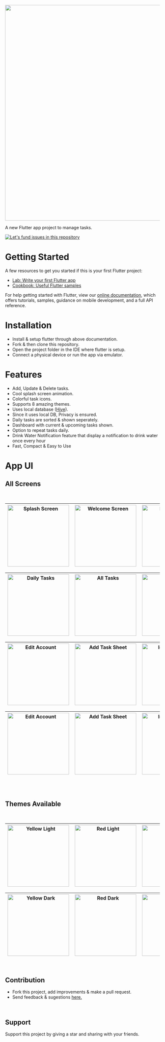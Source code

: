 <p align="center">
<img src="https://raw.githubusercontent.com/JobinBiju/Taskly/main/assets/readmeFiles/TasklyCover.png" width=700>
</p>

A new Flutter app project to manage tasks.

[![Let's fund issues in this repository](https://issuehunt.io/static/embed/issuehunt-button-v1.svg)](https://issuehunt.io/r/JobinBiju/Taskly)

# Getting Started

A few resources to get you started if this is your first Flutter project:

- [Lab: Write your first Flutter app](https://flutter.dev/docs/get-started/codelab)
- [Cookbook: Useful Flutter samples](https://flutter.dev/docs/cookbook)

For help getting started with Flutter, view our
[online documentation](https://flutter.dev/docs), which offers tutorials,
samples, guidance on mobile development, and a full API reference.

# Installation

- Install & setup flutter through above documentation.
- Fork & then clone this repository.
- Open the project folder in the IDE where flutter is setup.
- Connect a physical device or run the app via emulator.

# Features

- Add, Update & Delete tasks.
- Cool splash screen animation.
- Colorful task icons.
- Supports 8 amazing themes.
- Uses local database ([Hive](https://docs.hivedb.dev/)).
- Since it uses local DB, Privacy is ensured.
- Daily tasks are sorted & shown seperately.
- Dashboard with current & upcoming tasks shown.
- Option to repeat tasks daily.
- Drink Water Notification feature that display a notification to drink water once every hour
- Fast, Compact & Easy to Use

# App UI

## All Screens

<br>

| <img align="left" alt="Splash Screen" src="https://raw.githubusercontent.com/JobinBiju/Taskly/main/assets/readmeFiles/splash.jpg" width="200px" /> | <img align="left" alt="Welcome Screen" src="https://raw.githubusercontent.com/JobinBiju/Taskly/main/assets/readmeFiles/welcome.jpg" width="200px" /> | <img align="left" alt="Login Screen" src="https://raw.githubusercontent.com/JobinBiju/Taskly/main/assets/readmeFiles/login.jpg" width="200px" /> | <img align="left" alt="Dashboard" src="https://raw.githubusercontent.com/JobinBiju/Taskly/main/assets/readmeFiles/yellowLight.jpg" width="200px" /> |
| -------------------------------------------------------------------------------------------------------------------------------------------------- | ---------------------------------------------------------------------------------------------------------------------------------------------------- | ------------------------------------------------------------------------------------------------------------------------------------------------ | --------------------------------------------------------------------------------------------------------------------------------------------------- |

| <img align="left" alt="Daily Tasks" src="https://raw.githubusercontent.com/JobinBiju/Taskly/main/assets/readmeFiles/dailyTasks.jpg" width="200px" /> | <img align="left" alt="All Tasks" src="https://raw.githubusercontent.com/JobinBiju/Taskly/main/assets/readmeFiles/allTasks.jpg" width="200px" /> | <img align="left" alt="Profile" src="https://raw.githubusercontent.com/JobinBiju/Taskly/main/assets/readmeFiles/profile.jpg" width="200px" /> | <img align="left" alt="Settings" src="https://raw.githubusercontent.com/JobinBiju/Taskly/main/assets/readmeFiles/settings.jpg" width="200px" /> |
| ---------------------------------------------------------------------------------------------------------------------------------------------------- | ------------------------------------------------------------------------------------------------------------------------------------------------ | --------------------------------------------------------------------------------------------------------------------------------------------- | ----------------------------------------------------------------------------------------------------------------------------------------------- |

| <img align="left" alt="Edit Account" src="https://raw.githubusercontent.com/JobinBiju/Taskly/main/assets/readmeFiles/editAccount.jpg" width="200px" /> | <img align="left" alt="Add Task Sheet" src="https://raw.githubusercontent.com/JobinBiju/Taskly/main/assets/readmeFiles/addTaskFn.jpg" width="200px" /> | <img align="left" alt="Icon Selection" src="https://raw.githubusercontent.com/JobinBiju/Taskly/main/assets/readmeFiles/iconSelection.jpg" width="200px" /> | <img align="left" alt="Update Task Sheet" src="https://raw.githubusercontent.com/JobinBiju/Taskly/main/assets/readmeFiles/updateTaskFn.jpg" width="200px" /> |
| ------------------------------------------------------------------------------------------------------------------------------------------------------ | ------------------------------------------------------------------------------------------------------------------------------------------------------ | ---------------------------------------------------------------------------------------------------------------------------------------------------------- | ------------------------------------------------------------------------------------------------------------------------------------------------------------ |

| <img align="left" alt="Edit Account" src="https://raw.githubusercontent.com/JobinBiju/Taskly/main/assets/readmeFiles/editOption.jpg" width="200px" /> | <img align="left" alt="Add Task Sheet" src="https://raw.githubusercontent.com/JobinBiju/Taskly/main/assets/readmeFiles/deleteOption.jpg" width="200px" /> | <img align="left" alt="Icon Selection" src="https://raw.githubusercontent.com/JobinBiju/Taskly/main/assets/readmeFiles/confirmDelete.jpg" width="200px" /> | <img align="left" alt="Update Task Sheet" src="https://raw.githubusercontent.com/JobinBiju/Taskly/main/assets/readmeFiles/confirmLogOut.jpg" width="200px" /> |
| ----------------------------------------------------------------------------------------------------------------------------------------------------- | --------------------------------------------------------------------------------------------------------------------------------------------------------- | ---------------------------------------------------------------------------------------------------------------------------------------------------------- | ------------------------------------------------------------------------------------------------------------------------------------------------------------- |

<div> </div>
<br>
<br>

## Themes Available

<br>

| <img align="left" alt="Yellow Light" src="https://raw.githubusercontent.com/JobinBiju/Taskly/main/assets/readmeFiles/yellowLight.jpg" width="200px" /> | <img align="left" alt="Red Light" src="https://raw.githubusercontent.com/JobinBiju/Taskly/main/assets/readmeFiles/redLight.jpg" width="200px" /> | <img align="left" alt="Teal Light" src="https://raw.githubusercontent.com/JobinBiju/Taskly/main/assets/readmeFiles/tealLight.jpg" width="200px" /> | <img align="left" alt="Green Light" src="https://raw.githubusercontent.com/JobinBiju/Taskly/main/assets/readmeFiles/greenLight.jpg" width="200px" /> |
| ------------------------------------------------------------------------------------------------------------------------------------------------------ | ------------------------------------------------------------------------------------------------------------------------------------------------ | -------------------------------------------------------------------------------------------------------------------------------------------------- | ---------------------------------------------------------------------------------------------------------------------------------------------------- |

| <img align="left" alt="Yellow Dark" src="https://raw.githubusercontent.com/JobinBiju/Taskly/main/assets/readmeFiles/yellowDark.jpg" width="200px" /> | <img align="left" alt="Red Dark" src="https://raw.githubusercontent.com/JobinBiju/Taskly/main/assets/readmeFiles/redDark.jpg" width="200px" /> | <img align="left" alt="Teal Dark" src="https://raw.githubusercontent.com/JobinBiju/Taskly/main/assets/readmeFiles/tealDark.jpg" width="200px" /> | <img align="left" alt="Green Dark" src="https://raw.githubusercontent.com/JobinBiju/Taskly/main/assets/readmeFiles/greenDark.jpg" width="200px" /> |
| ---------------------------------------------------------------------------------------------------------------------------------------------------- | ---------------------------------------------------------------------------------------------------------------------------------------------- | ------------------------------------------------------------------------------------------------------------------------------------------------ | -------------------------------------------------------------------------------------------------------------------------------------------------- |

<br>

## Contribution

- Fork this project, add improvements & make a pull request.
- Send feedback & sugestions [here.](https://wa.me/918281392010/)

<br>

## Support

Support this project by giving a star and sharing with your friends.
